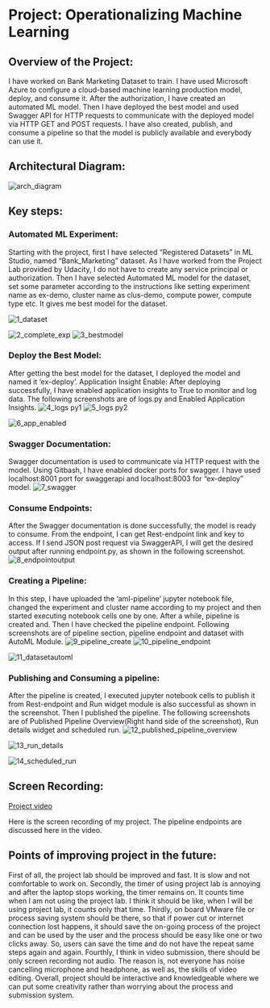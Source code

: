 # Project: Operationalizing Machine Learning
## Overview of the Project:
I have worked on Bank Marketing Dataset to train. I have used Microsoft Azure to configure a cloud-based machine learning production model, deploy, and consume it. After the authorization, I have created an automated ML model. Then I have deployed the best model and used Swagger API for HTTP requests to communicate with the deployed model via HTTP GET and POST requests. I have also created, publish, and consume a pipeline so that the model is publicly available and everybody can use it. 

## Architectural Diagram:
 ![arch_diagram](https://user-images.githubusercontent.com/30224144/96360454-46995d80-113f-11eb-944c-e9209f0043bc.jpg)

## Key steps:
### Automated ML Experiment:
Starting with the project, first I have selected “Registered Datasets” in ML Studio, named “Bank_Marketing” dataset. As I have worked from the Project Lab provided by Udacity, I do not have to create any service principal or authorization. Then I have selected Automated ML model for the dataset, set some parameter according to the instructions like setting experiment name as ex-demo, cluster name as clus-demo, compute power, compute type etc. It gives me best model for the dataset.
 

![1_dataset](https://user-images.githubusercontent.com/30224144/96473649-b993f880-1253-11eb-97d9-d60c123e1a31.jpg)

![2_complete_exp](https://user-images.githubusercontent.com/30224144/96473687-c284ca00-1253-11eb-8c46-5a7b54fa867f.jpg)
![3_bestmodel](https://user-images.githubusercontent.com/30224144/96469922-95361d00-124f-11eb-8618-4186ab5ad09a.jpg)

### Deploy the Best Model:
After getting the best model for the dataset, I deployed the model and named it ‘ex-deploy’. 
Application Insight Enable:
After deploying successfully, I have enabled application insights to True to monitor and log data. The following screenshots are of logs.py and Enabled Application Insights.
![4_logs py1](https://user-images.githubusercontent.com/30224144/96469939-97987700-124f-11eb-9105-79735b46a9b5.jpg)
![5_logs py2](https://user-images.githubusercontent.com/30224144/96469954-9cf5c180-124f-11eb-8d20-5f7319054c9a.jpg)


![6_app_enabled](https://user-images.githubusercontent.com/30224144/96469985-a41ccf80-124f-11eb-8614-805087f2dfea.jpg) 

### Swagger Documentation:
Swagger documentation is used to communicate via HTTP request with the model. Using Gitbash, I have enabled docker ports for swagger. I have used localhost:8001 port for swaggerapi and localhost:8003 for “ex-deploy” model.
![7_swagger](https://user-images.githubusercontent.com/30224144/96470005-a97a1a00-124f-11eb-8300-b6f80a8cf62d.jpg)


### Consume Endpoints:
After the Swagger documentation is done successfully, the model is ready to consume. From the endpoint, I can get Rest-endpoint link and key to access. If I send JSON post request via SwaggerAPI, I will get the desired output after running endpoint.py, as shown in the following screenshot.
![8_endpointoutput](https://user-images.githubusercontent.com/30224144/96470036-b3038200-124f-11eb-8b6b-d3b4086daa74.jpg)

### Creating a Pipeline:
In this step, I have uploaded the ‘aml-pipeline’ jupyter notebook file, changed the experiment and cluster name according to my project and then started executing notebook cells one by one. After a while, pipeline is created and. Then I have checked the pipeline endpoint. Following screenshots are of pipeline section, pipeline endpoint and dataset with AutoML Module.
![9_pipeline_create](https://user-images.githubusercontent.com/30224144/96472889-d11eb180-1252-11eb-8ef7-9be470138749.jpg)
![10_pipeline_endpoint](https://user-images.githubusercontent.com/30224144/96470126-c4e52500-124f-11eb-8f33-1ed8fa734967.jpg)

![11_datasetautoml](https://user-images.githubusercontent.com/30224144/96470173-d4fd0480-124f-11eb-865f-1ba9604370d4.jpg)


### Publishing and Consuming a pipeline:
After the pipeline is created, I executed jupyter notebook cells to publish it from Rest-endpoint and Run widget module is also successful as shown in the screenshot. Then I published the pipeline. The following screenshots are of Published Pipeline Overview(Right hand side of the screenshot), Run details widget and scheduled run.
![12_published_pipeline_overview](https://user-images.githubusercontent.com/30224144/96470212-dd553f80-124f-11eb-9a77-00eb0f7caf04.jpg)

![13_run_details](https://user-images.githubusercontent.com/30224144/96470231-e34b2080-124f-11eb-809d-c98a61d12244.jpg)

![14_scheduled_run](https://user-images.githubusercontent.com/30224144/96470257-e8a86b00-124f-11eb-989e-2e12c8171dee.jpg)

## Screen Recording:
[Project video](https://drive.google.com/file/d/1DIefR828MBrm0Av2HArKuqnWEJCafT69/view?usp=sharing)

Here is the screen recording of my project. The pipeline endpoints are discussed here in the video.

## Points of improving project in the future:
First of all, the project lab should be improved and fast. It is slow and not comfortable to work on. Secondly, the timer of using project lab is annoying and after the laptop stops working, the timer remains on. It counts time when I am not using the project lab. I think it should be like, when I will be using project lab, it counts only that time. Thirdly, on board VMware file or process saving system should be there, so that if power cut or internet connection lost happens, it should save the on-going process of the project and can be used by the user and the process should be easy like one or two clicks away. So, users can save the time and do not have the repeat same steps again and again. Fourthly, I think in video submission, there should be only screen recording not audio. The reason is, not everyone has noise cancelling microphone and headphone, as well as, the skills of video editing. Overall, project should be interactive and knowledgeable where we can put some creativity rather than worrying about the process and submission system.
